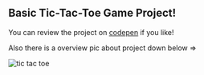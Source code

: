 ## Basic Tic-Tac-Toe Game Project!

You can review the project on [codepen]() if you like!

Also there is a overview pic about project down below => 

![tic tac toe]()
